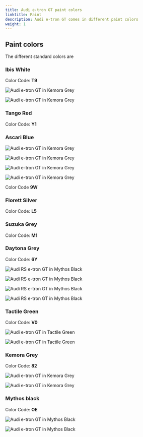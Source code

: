```yaml
---
title: Audi e-tron GT paint colors
linktitle: Paint
description: Audi e-tron GT comes in different paint colors
weight: 1
---
```



## Paint colors

The different standard colors are

### Ibis White

Color Code: **T9**

![Audi e-tron GT in Kemora Grey](paint_ibis_1.jpg "Audi e-tron GT in Ibis White")

![Audi e-tron GT in Kemora Grey](paint_ibis_2.jpg "Audi e-tron GT in Ibis White")

### Tango Red

Color Code: **Y1**

### Ascari Blue

![Audi e-tron GT in Kemora Grey](paint_ascari_1.jpg "Audi e-tron GT in Ascari Blue")

![Audi e-tron GT in Kemora Grey](paint_ascari_2.jpg "Audi e-tron GT in Ascari Blue")

![Audi e-tron GT in Kemora Grey](paint_ascari_3.jpg "Audi e-tron GT in Ascari Blue")

![Audi e-tron GT in Kemora Grey](paint_ascari_4.jpg "Audi e-tron GT in Ascari Blue")

Color Code **9W**

### Florett Silver

Color Code: **L5**

### Suzuka Grey

Color Code: **M1**

### Daytona Grey

Color Code: **6Y**

![Audi RS e-tron GT in Mythos Black](paint_daytona_1.jpg "Audi RS e-tron GT in Daytona Pearl Grey")

![Audi RS e-tron GT in Mythos Black](paint_daytona_2.jpg "Audi RS e-tron GT in Daytona Pearl Grey")

![Audi RS e-tron GT in Mythos Black](paint_daytona_3.jpg "Audi RS e-tron GT in Daytona Pearl Grey by Auditography")

![Audi RS e-tron GT in Mythos Black](paint_daytona_4.jpg "Audi RS e-tron GT in Daytona Pearl Grey by Auditography")

### Tactile Green

Color Code: **V0**

![Audi e-tron GT in Tactile Green](paint_tactilegreen_1.jpg "Audi e-tron GT in Tactile Green")

![Audi e-tron GT in Tactile Green](paint_tactilegreen_2.jpg "Audi e-tron GT in Tactile Green by Auditography")

### Kemora Grey

Color Code: **82**

![Audi e-tron GT in Kemora Grey](paint_kemora_1.jpg "Audi e-tron GT in Kemora Grey")

![Audi e-tron GT in Kemora Grey](paint_kemora_2.jpg "Audi e-tron GT in Kemora Grey")

### Mythos black

Color Code: **OE**

![Audi e-tron GT in Mythos Black](paint_mythosblack_1.jpg "Audi e-tron GT in Mythos Black")

![Audi e-tron GT in Mythos Black](paint_mythosblack_2.jpg "Audi e-tron GT in Mythos Black")